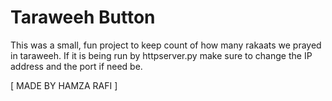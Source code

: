# Taraweeh Button
This was a small, fun project to keep count of how many rakaats we prayed in taraweeh.
If it is being run by httpserver.py make sure to change the IP address and the port if need be.

[ MADE BY HAMZA RAFI ]
